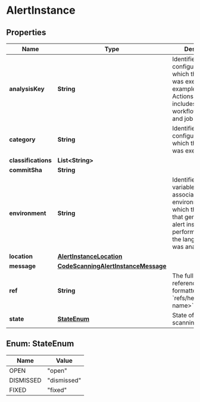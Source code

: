 

# AlertInstance


## Properties

| Name | Type | Description | Notes |
|------------ | ------------- | ------------- | -------------|
|**analysisKey** | **String** | Identifies the configuration under which the analysis was executed. For example, in GitHub Actions this includes the workflow filename and job name. |  |
|**category** | **String** | Identifies the configuration under which the analysis was executed. |  [optional] |
|**classifications** | **List&lt;String&gt;** |  |  [optional] |
|**commitSha** | **String** |  |  [optional] |
|**environment** | **String** | Identifies the variable values associated with the environment in which the analysis that generated this alert instance was performed, such as the language that was analyzed. |  |
|**location** | [**AlertInstanceLocation**](AlertInstanceLocation.md) |  |  [optional] |
|**message** | [**CodeScanningAlertInstanceMessage**](CodeScanningAlertInstanceMessage.md) |  |  [optional] |
|**ref** | **String** | The full Git reference, formatted as &#x60;refs/heads/&lt;branch name&gt;&#x60;. |  |
|**state** | [**StateEnum**](#StateEnum) | State of a code scanning alert. |  |



## Enum: StateEnum

| Name | Value |
|---- | -----|
| OPEN | &quot;open&quot; |
| DISMISSED | &quot;dismissed&quot; |
| FIXED | &quot;fixed&quot; |



